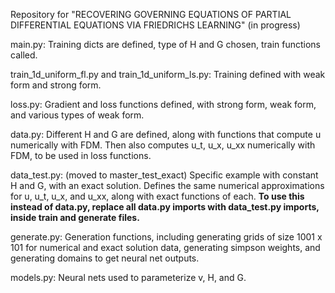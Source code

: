 Repository for "RECOVERING GOVERNING EQUATIONS OF PARTIAL DIFFERENTIAL EQUATIONS VIA FRIEDRICHS LEARNING" (in progress)

main.py: 
Training dicts are defined, type of H and G chosen, train functions called.

train_1d_uniform_fl.py and train_1d_uniform_ls.py:
Training defined with weak form and strong form.

loss.py:
Gradient and loss functions defined, with strong form, weak form, and various types of weak form.

data.py:
Different H and G are defined, along with functions that compute u numerically with FDM. Then also computes u_t, u_x, u_xx numerically with FDM, to be used in loss functions.

data_test.py: (moved to master_test_exact)
Specific example with constant H and G, with an exact solution. Defines the same numerical approximations for u, u_t, u_x, and u_xx, along with exact functions of each.
**To use this instead of data.py, replace all data.py imports with data_test.py imports, inside train and generate files.**

generate.py:
Generation functions, including generating grids of size 1001 x 101 for numerical and exact solution data, generating simpson weights, and generating domains to get neural net outputs.

models.py:
Neural nets used to parameterize v, H, and G.
